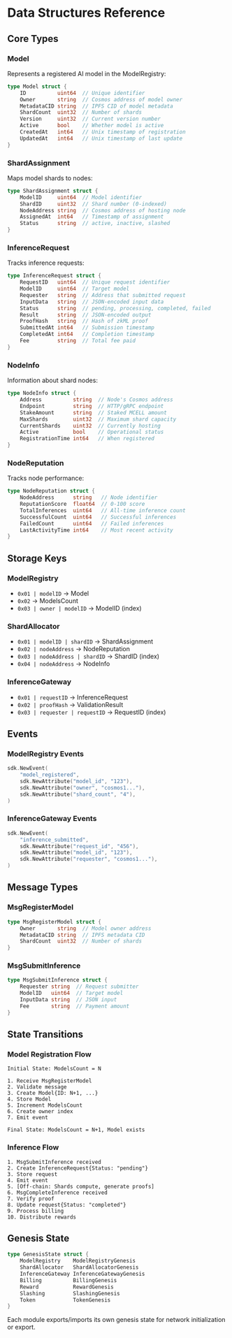 # Data Structures Reference

## Core Types

### Model

Represents a registered AI model in the ModelRegistry:

```go
type Model struct {
    ID          uint64  // Unique identifier
    Owner       string  // Cosmos address of model owner
    MetadataCID string  // IPFS CID of model metadata
    ShardCount  uint32  // Number of shards
    Version     uint32  // Current version number
    Active      bool    // Whether model is active
    CreatedAt   int64   // Unix timestamp of registration
    UpdatedAt   int64   // Unix timestamp of last update
}
```

### ShardAssignment

Maps model shards to nodes:

```go
type ShardAssignment struct {
    ModelID     uint64  // Model identifier
    ShardID     uint32  // Shard number (0-indexed)
    NodeAddress string  // Cosmos address of hosting node
    AssignedAt  int64   // Timestamp of assignment
    Status      string  // active, inactive, slashed
}
```

### InferenceRequest

Tracks inference requests:

```go
type InferenceRequest struct {
    RequestID   uint64  // Unique request identifier
    ModelID     uint64  // Target model
    Requester   string  // Address that submitted request
    InputData   string  // JSON-encoded input data
    Status      string  // pending, processing, completed, failed
    Result      string  // JSON-encoded output
    ProofHash   string  // Hash of zkML proof
    SubmittedAt int64   // Submission timestamp
    CompletedAt int64   // Completion timestamp
    Fee         string  // Total fee paid
}
```

### NodeInfo

Information about shard nodes:

```go
type NodeInfo struct {
    Address          string  // Node's Cosmos address
    Endpoint         string  // HTTP/gRPC endpoint
    StakeAmount      string  // Staked MCELL amount
    MaxShards        uint32  // Maximum shard capacity
    CurrentShards    uint32  // Currently hosting
    Active           bool    // Operational status
    RegistrationTime int64   // When registered
}
```

### NodeReputation

Tracks node performance:

```go
type NodeReputation struct {
    NodeAddress      string   // Node identifier
    ReputationScore  float64  // 0-100 score
    TotalInferences  uint64   // All-time inference count
    SuccessfulCount  uint64   // Successful inferences
    FailedCount      uint64   // Failed inferences
    LastActivityTime int64    // Most recent activity
}
```

## Storage Keys

### ModelRegistry

- `0x01 | modelID` → Model
- `0x02` → ModelsCount
- `0x03 | owner | modelID` → ModelID (index)

### ShardAllocator

- `0x01 | modelID | shardID` → ShardAssignment
- `0x02 | nodeAddress` → NodeReputation
- `0x03 | nodeAddress | shardID` → ShardID (index)
- `0x04 | nodeAddress` → NodeInfo

### InferenceGateway

- `0x01 | requestID` → InferenceRequest
- `0x02 | proofHash` → ValidationResult
- `0x03 | requester | requestID` → RequestID (index)

## Events

### ModelRegistry Events

```go
sdk.NewEvent(
    "model_registered",
    sdk.NewAttribute("model_id", "123"),
    sdk.NewAttribute("owner", "cosmos1..."),
    sdk.NewAttribute("shard_count", "4"),
)
```

### InferenceGateway Events

```go
sdk.NewEvent(
    "inference_submitted",
    sdk.NewAttribute("request_id", "456"),
    sdk.NewAttribute("model_id", "123"),
    sdk.NewAttribute("requester", "cosmos1..."),
)
```

## Message Types

### MsgRegisterModel

```go
type MsgRegisterModel struct {
    Owner       string  // Model owner address
    MetadataCID string  // IPFS metadata CID
    ShardCount  uint32  // Number of shards
}
```

### MsgSubmitInference

```go
type MsgSubmitInference struct {
    Requester string  // Request submitter
    ModelID   uint64  // Target model
    InputData string  // JSON input
    Fee       string  // Payment amount
}
```

## State Transitions

### Model Registration Flow

```
Initial State: ModelsCount = N

1. Receive MsgRegisterModel
2. Validate message
3. Create Model{ID: N+1, ...}
4. Store Model
5. Increment ModelsCount
6. Create owner index
7. Emit event

Final State: ModelsCount = N+1, Model exists
```

### Inference Flow

```
1. MsgSubmitInference received
2. Create InferenceRequest{Status: "pending"}
3. Store request
4. Emit event
5. [Off-chain: Shards compute, generate proofs]
6. MsgCompleteInference received  
7. Verify proof
8. Update request{Status: "completed"}
9. Process billing
10. Distribute rewards
```

## Genesis State

```go
type GenesisState struct {
    ModelRegistry    ModelRegistryGenesis
    ShardAllocator   ShardAllocatorGenesis
    InferenceGateway InferenceGatewayGenesis
    Billing          BillingGenesis
    Reward           RewardGenesis
    Slashing         SlashingGenesis
    Token            TokenGenesis
}
```

Each module exports/imports its own genesis state for network initialization or export.
